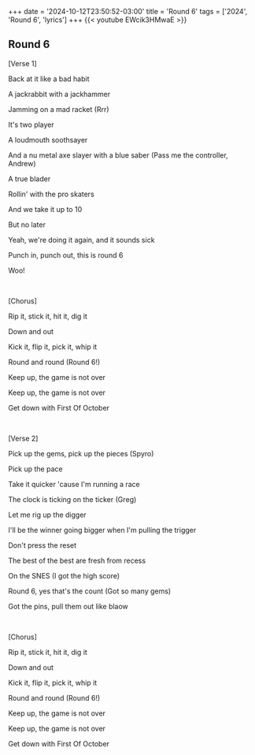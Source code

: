 +++
date = '2024-10-12T23:50:52-03:00'
title = 'Round 6'
tags = ['2024', 'Round 6',  'lyrics']
+++
{{< youtube EWcik3HMwaE >}}

## Round 6

[Verse 1]

Back at it like a bad habit

A jackrabbit with a jackhammer

Jamming on a mad racket (Rrr)

It's two player

A loudmouth soothsayer

And a nu metal axe slayer with a blue saber (Pass me the controller, Andrew)

A true blader

Rollin' with the pro skaters

And we take it up to 10

But no later

Yeah, we're doing it again, and it sounds sick

Punch in, punch out, this is round 6

Woo!

&nbsp;

[Chorus]

Rip it, stick it, hit it, dig it

Down and out

Kick it, flip it, pick it, whip it

Round and round (Round 6!)

Keep up, the game is not over

Keep up, the game is not over

Get down with First Of October

&nbsp;

[Verse 2]

Pick up the gems, pick up the pieces (Spyro)

Pick up the pace

Take it quicker 'cause I'm running a racе

The clock is ticking on the ticker (Grеg)

Let me rig up the digger

I'll be the winner going bigger when I'm pulling the trigger

Don't press the reset

The best of the best are fresh from recess

On the SNES (I got the high score)

Round 6, yes that's the count (Got so many gems)

Got the pins, pull them out like blaow

&nbsp;

[Chorus]

Rip it, stick it, hit it, dig it

Down and out

Kick it, flip it, pick it, whip it

Round and round (Round 6!)

Keep up, the game is not over

Keep up, the game is not over

Get down with First Of October